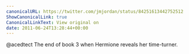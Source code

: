 ```yaml
---
canonicalURL: https://twitter.com/jmjordan/status/84251613442752512
ShowCanonicalLink: true
CanonicalLinkText: View original on
date: 2011-06-24T13:28:44+00:00
---
```

@acedtect The end of book 3 when Hermione reveals her time-turner.